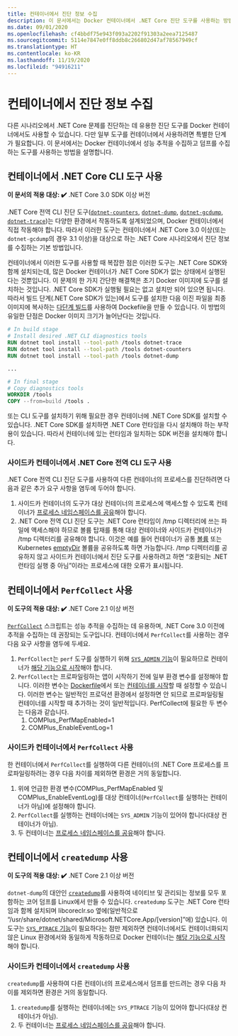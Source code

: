 ```yaml
---
title: 컨테이너에서 진단 정보 수집
description: 이 문서에서는 Docker 컨테이너에서 .NET Core 진단 도구를 사용하는 방법에 대해 알아봅니다.
ms.date: 09/01/2020
ms.openlocfilehash: cf4bbdf75e943f093a2202f91303a2eea7125487
ms.sourcegitcommit: 5114e7847e0ff8ddb8c266802d47af78567949cf
ms.translationtype: HT
ms.contentlocale: ko-KR
ms.lasthandoff: 11/19/2020
ms.locfileid: "94916211"
---
```

# <a name="collect-diagnostics-in-containers"></a>컨테이너에서 진단 정보 수집

다른 시나리오에서 .NET Core 문제를 진단하는 데 유용한 진단 도구를 Docker 컨테이너에서도 사용할 수 있습니다. 다만 일부 도구를 컨테이너에서 사용하려면 특별한 단계가 필요합니다. 이 문서에서는 Docker 컨테이너에서 성능 추적을 수집하고 덤프를 수집하는 도구를 사용하는 방법을 설명합니다.

## <a name="using-net-core-cli-tools-in-a-container"></a>컨테이너에서 .NET Core CLI 도구 사용

**이 문서의 적용 대상: ✔️** .NET Core 3.0 SDK 이상 버전

.NET Core 전역 CLI 진단 도구([`dotnet-counters`](dotnet-counters.md), [`dotnet-dump`](dotnet-dump.md), [`dotnet-gcdump`](dotnet-gcdump.md), [`dotnet-trace`](dotnet-trace.md))는 다양한 환경에서 작동하도록 설계되었으며, Docker 컨테이너에서 직접 작동해야 합니다. 따라서 이러한 도구는 컨테이너에서 .NET Core 3.0 이상(또는 `dotnet-gcdump`의 경우 3.1 이상)을 대상으로 하는 .NET Core 시나리오에서 진단 정보를 수집하는 기본 방법입니다.

컨테이너에서 이러한 도구를 사용할 때 복잡한 점은 이러한 도구는 .NET Core SDK와 함께 설치되는데, 많은 Docker 컨테이너가 .NET Core SDK가 없는 상태에서 실행된다는 것뿐입니다. 이 문제의 한 가지 간단한 해결책은 초기 Docker 이미지에 도구를 설치하는 것입니다. .NET Core SDK가 실행될 필요는 없고 설치만 되어 있으면 됩니다. 따라서 빌드 단계(.NET Core SDK가 있는)에서 도구를 설치한 다음 이진 파일을 최종 이미지에 복사하는 [다단계 빌드](https://docs.docker.com/develop/develop-images/multistage-build/)를 사용하여 Dockefile을 만들 수 있습니다. 이 방법의 유일한 단점은 Docker 이미지 크기가 늘어난다는 것입니다.

```dockerfile
# In build stage
# Install desired .NET CLI diagnostics tools
RUN dotnet tool install --tool-path /tools dotnet-trace
RUN dotnet tool install --tool-path /tools dotnet-counters
RUN dotnet tool install --tool-path /tools dotnet-dump

...

# In final stage
# Copy diagnostics tools
WORKDIR /tools
COPY --from=build /tools .
```

또는 CLI 도구를 설치하기 위해 필요한 경우 컨테이너에 .NET Core SDK를 설치할 수 있습니다. .NET Core SDK를 설치하면 .NET Core 런타임을 다시 설치해야 하는 부작용이 있습니다. 따라서 컨테이너에 있는 런타임과 일치하는 SDK 버전을 설치해야 합니다.

### <a name="using-net-core-global-cli-tools-in-a-sidecar-container"></a>사이드카 컨테이너에서 .NET Core 전역 CLI 도구 사용

.NET Core 전역 CLI 진단 도구를 사용하여 다른 컨테이너의 프로세스를 진단하려면 다음과 같은 추가 요구 사항을 염두에 두어야 합니다.

1. 사이드카 컨테이너의 도구가 대상 컨테이너의 프로세스에 액세스할 수 있도록 컨테이너가 [프로세스 네임스페이스를 공유](https://docs.docker.com/engine/reference/run/#pid-settings---pid)해야 합니다.
2. .NET Core 전역 CLI 진단 도구는 .NET Core 런타임이 /tmp 디렉터리에 쓰는 파일에 액세스해야 하므로 볼륨 탑재를 통해 대상 컨테이너와 사이드카 컨테이너가 /tmp 디렉터리를 공유해야 합니다. 이것은 예를 들어 컨테이너가 공통 [볼륨](https://docs.docker.com/storage/volumes/#create-and-manage-volumes) 또는 Kubernetes [emptyDir](https://kubernetes.io/docs/concepts/storage/volumes/#emptydir) 볼륨을 공유하도록 하면 가능합니다. /tmp 디렉터리를 공유하지 않고 사이드카 컨테이너에서 진단 도구를 사용하려고 하면 “호환되는 .NET 런타임 실행 중 아님”이라는 프로세스에 대한 오류가 표시됩니다.

## <a name="using-perfcollect-in-a-container"></a>컨테이너에서 `PerfCollect` 사용

**이 도구의 적용 대상: ✔️** .NET Core 2.1 이상 버전

[`PerfCollect`](./trace-perfcollect-lttng.md) 스크립트는 성능 추적을 수집하는 데 유용하며, .NET Core 3.0 이전에 추적을 수집하는 데 권장되는 도구입니다. 컨테이너에서 `PerfCollect`를 사용하는 경우 다음 요구 사항을 염두에 두세요.

1. `PerfCollect`는 `perf` 도구를 실행하기 위해 [`SYS_ADMIN` 기능](https://man7.org/linux/man-pages/man7/capabilities.7.html)이 필요하므로 컨테이너가 [해당 기능으로 시작](https://docs.docker.com/engine/reference/run/#runtime-privilege-and-linux-capabilities)해야 합니다.
2. `PerfCollect`는 프로파일링하는 앱이 시작하기 전에 일부 환경 변수를 설정해야 합니다. 이러한 변수는 [Dockerfile](https://docs.docker.com/engine/reference/builder/#env)에서 또는 [컨테이너를 시작](https://docs.docker.com/engine/reference/run/#env-environment-variables)할 때 설정할 수 있습니다. 이러한 변수는 일반적인 프로덕션 환경에서 설정하면 안 되므로 프로파일링될 컨테이너를 시작할 때 추가하는 것이 일반적입니다. PerfCollect에 필요한 두 변수는 다음과 같습니다.
    1. COMPlus_PerfMapEnabled=1
    1. COMPlus_EnableEventLog=1

### <a name="using-perfcollect-in-a-sidecar-container"></a>사이드카 컨테이너에서 `PerfCollect` 사용

한 컨테이너에서 `PerfCollect`를 실행하여 다른 컨테이너의 .NET Core 프로세스를 프로파일링하려는 경우 다음 차이를 제외하면 환경은 거의 동일합니다.

1. 위에 언급한 환경 변수(COMPlus_PerfMapEnabled 및 COMPlus_EnableEventLog)를 대상 컨테이너(`PerfCollect`를 실행하는 컨테이너가 아님)에 설정해야 합니다.
2. `PerfCollect`를 실행하는 컨테이너에는 `SYS_ADMIN` 기능이 있어야 합니다(대상 컨테이너가 아님).
3. 두 컨테이너는 [프로세스 네임스페이스를 공유](https://docs.docker.com/engine/reference/run/#pid-settings---pid)해야 합니다.

## <a name="using-createdump-in-a-container"></a>컨테이너에서 `createdump` 사용

**이 도구의 적용 대상: ✔️** .NET Core 2.1 이상 버전

`dotnet-dump`의 대안인 [`createdump`](https://github.com/dotnet/runtime/blob/master/docs/design/coreclr/botr/xplat-minidump-generation.md)를 사용하여 네이티브 및 관리되는 정보를 모두 포함하는 코어 덤프를 Linux에서 만들 수 있습니다. `createdump` 도구는 .NET Core 런타임과 함께 설치되며 libcoreclr.so 옆에(일반적으로 “/usr/share/dotnet/shared/Microsoft.NETCore.App/[version]”에) 있습니다. 이 도구는 [`SYS_PTRACE` 기능](https://man7.org/linux/man-pages/man7/capabilities.7.html)이 필요하다는 점만 제외하면 컨테이너에서도 컨테이너화되지 않은 Linux 환경에서와 동일하게 작동하므로 Docker 컨테이너는 [해당 기능으로 시작](https://docs.docker.com/engine/reference/run/#runtime-privilege-and-linux-capabilities)해야 합니다.

### <a name="using-createdump-in-a-sidecar-container"></a>사이드카 컨테이너에서 `createdump` 사용

`createdump`를 사용하여 다른 컨테이너의 프로세스에서 덤프를 만드려는 경우 다음 차이를 제외하면 환경은 거의 동일합니다.

1. `createdump`를 실행하는 컨테이너에는 `SYS_PTRACE` 기능이 있어야 합니다(대상 컨테이너가 아님).
2. 두 컨테이너는 [프로세스 네임스페이스를 공유](https://docs.docker.com/engine/reference/run/#pid-settings---pid)해야 합니다.
